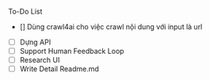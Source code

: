 To-Do List
 - [] Dùng crawl4ai cho việc crawl nội dung với input là url
 - [ ] Dựng API
 - [ ] Support Human Feedback Loop
 - [ ] Research UI
 - [ ] Write Detail Readme.md
